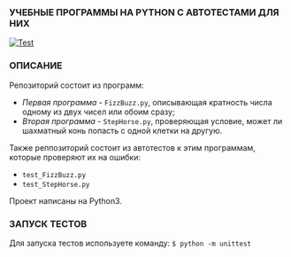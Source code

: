 ### УЧЕБНЫЕ ПРОГРАММЫ НА PYTHON С АВТОТЕСТАМИ ДЛЯ НИХ  
[![Test](https://github.com/Kristina-Smith-design/ProgramSimple/actions/workflows/simple.yml/badge.svg)](https://github.com/Kristina-Smith-design/ProgramSimple/actions/workflows/simple.yml)

### ОПИСАНИЕ
Репозиторий состоит из программ:
- *Первая программа* - `FizzBuzz.py`, описывающая кратность числа одному из двух чисел или обоим сразу;
- *Вторая программа* - `StepHorse.py`, проверяющая условие, может ли шахматный конь попасть с одной клетки на другую.

Также реппозиторий состоит из автотестов к этим программам, которые проверяют их на ошибки:
- `test_FizzBuzz.py`
- `test_StepHorse.py`

Проект написаны на Python3.

### ЗАПУСК ТЕСТОВ
Для запуска тестов используете команду:
`$ python -m unittest`